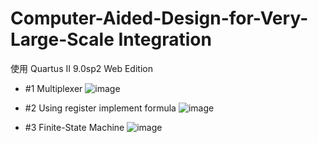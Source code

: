# Computer-Aided-Design-for-Very-Large-Scale Integration
使用 Quartus II 9.0sp2 Web Edition
 - #1 Multiplexer
![image](https://user-images.githubusercontent.com/45507258/146597929-d3554f13-8dde-48a7-8992-ce3cc4f76f08.png)

 - #2 Using register implement formula
![image](https://user-images.githubusercontent.com/45507258/145569966-2e10a5c2-86ef-4b66-a88f-e72db82093f3.png)

 - #3 Finite-State Machine
![image](https://user-images.githubusercontent.com/45507258/145570128-6c046066-8835-4189-97d8-eb0329af6a27.png)

